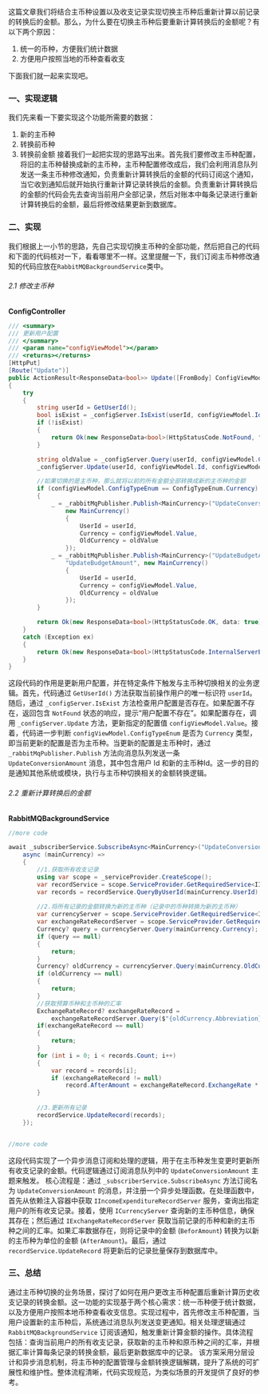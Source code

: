 ﻿这篇文章我们将结合主币种设置以及收支记录实现切换主币种后重新计算以前记录的转换后的金额。那么，为什么要在切换主币种后要重新计算转换后的金额呢？有以下两个原因：
1. 统一的币种，方便我们统计数据
2. 方便用户按照当地的币种查看收支

下面我们就一起来实现吧。

### 一、实现逻辑
我们先来看一下要实现这个功能所需要的数据：
1. 新的主币种
2. 转换前币种
3. 转换前金额
接着我们一起把实现的思路写出来。首先我们要修改主币种配置，将旧的主币种替换成新的主币种，主币种配置修改成后，我们会利用消息队列发送一条主币种修改通知，负责重新计算转换后的金额的代码订阅这个通知，当它收到通知后就开始执行重新计算记录转换后的金额。负责重新计算转换后的金额的代码会先去查询当前用户全部记录，然后对账本中每条记录进行重新计算转换后的金额，最后将修改结果更新到数据库。
### 二、实现
我们根据上一小节的思路，先自己实现切换主币种的全部功能，然后把自己的代码和下面的代码核对一下，看看哪里不一样。这里提醒一下，我们订阅主币种修改通知的代码应放在`RabbitMQBackgroundService`类中。
###### 2.1 修改主币种
**ConfigController**
```csharp
/// <summary>
/// 更新用户配置
/// </summary>
/// <param name="configViewModel"></param>
/// <returns></returns>
[HttpPut]
[Route("Update")]
public ActionResult<ResponseData<bool>> Update([FromBody] ConfigViewModel configViewModel)
{
    try
    {
        string userId = GetUserId();
        bool isExist = _configServer.IsExist(userId, configViewModel.Id);
        if (!isExist)
        {
            return Ok(new ResponseData<bool>(HttpStatusCode.NotFound, "用户配置不存在"));
        }

        string oldValue = _configServer.Query(userId, configViewModel.ConfigTypeEnum).Value;
        _configServer.Update(userId, configViewModel.Id, configViewModel.Value);

        //如果切换的是主币种，那么就将以前的所有金额全部转换成新的主币种的金额
        if (configViewModel.ConfigTypeEnum == ConfigTypeEnum.Currency)
        {
            _ = _rabbitMqPublisher.Publish<MainCurrency>("UpdateConversionAmount", "UpdateConversionAmount",
                new MainCurrency()
                {
                    UserId = userId,
                    Currency = configViewModel.Value,
                    OldCurrency = oldValue
                });
            _ = _rabbitMqPublisher.Publish<MainCurrency>("UpdateBudgetAmount",
                "UpdateBudgetAmount", new MainCurrency()
                {
                    UserId = userId,
                    Currency = configViewModel.Value,
                    OldCurrency = oldValue
                });
        }

        return Ok(new ResponseData<bool>(HttpStatusCode.OK, data: true));
    }
    catch (Exception ex)
    {
        return Ok(new ResponseData<bool>(HttpStatusCode.InternalServerError, "服务器异常"));
    }
}
```
这段代码的作用是更新用户配置，并在特定条件下触发与主币种切换相关的业务逻辑。首先，代码通过 `GetUserId()` 方法获取当前操作用户的唯一标识符 `userId`。随后，通过 `_configServer.IsExist` 方法检查用户配置是否存在。如果配置不存在，返回包含 `NotFound` 状态的响应，提示“用户配置不存在”。如果配置存在，调用 `_configServer.Update` 方法，更新指定的配置值 `configViewModel.Value`。接着，代码进一步判断 `configViewModel.ConfigTypeEnum` 是否为 `Currency` 类型，即当前更新的配置是否为主币种。当更新的配置是主币种时，通过 `_rabbitMqPublisher.Publish` 方法向消息队列发送一条 `UpdateConversionAmount` 消息，其中包含用户 Id 和新的主币种Id。这一步的目的是通知其他系统或模块，执行与主币种切换相关的金额转换逻辑。
###### 2.2 重新计算转换后的金额
**RabbitMQBackgroundService**
```csharp
//more code

await _subscriberService.SubscribeAsync<MainCurrency>("UpdateConversionAmount", "UpdateConversionAmount",
	async (mainCurrency) =>
	{
	    //1.获取所有收支记录
	    using var scope = _serviceProvider.CreateScope();
	    var recordService = scope.ServiceProvider.GetRequiredService<IIncomeExpenditureRecordServer>();
	    var records = recordService.QueryByUserId(mainCurrency.UserId);
	
	    //2.将所有记录的金额转换为新的主币种（记录中的币种转换为新的主币种）
	    var currencyServer = scope.ServiceProvider.GetRequiredService<ICurrencyServer>();
	    var exchangeRateRecordServer = scope.ServiceProvider.GetRequiredService<IExchangeRateRecordServer>();
	    Currency? query = currencyServer.Query(mainCurrency.Currency);
	    if (query == null)
	    {
	        return;
	    }
	    Currency? oldCurrency = currencyServer.Query(mainCurrency.OldCurrency);
	    if (oldCurrency == null)
	    {
	        return;
	    }
	    //获取预算币种和主币种的汇率
	    ExchangeRateRecord? exchangeRateRecord =
	        exchangeRateRecordServer.Query($"{oldCurrency.Abbreviation}_{query.Abbreviation}");
	    if(exchangeRateRecord == null)
	    {
	        return;
	    }
	    for (int i = 0; i < records.Count; i++)
	    {
	        var record = records[i];
	        if (exchangeRateRecord != null)
	            record.AfterAmount = exchangeRateRecord.ExchangeRate * record.BeforAmount;
	    }
	
	    //3.更新所有记录
	    recordService.UpdateRecord(records);
	});


//more code
```
这段代码实现了一个异步消息订阅和处理的逻辑，用于在主币种发生变更时更新所有收支记录的金额。代码逻辑通过订阅消息队列中的 `UpdateConversionAmount` 主题来触发。  核心流程是：通过 `_subscriberService.SubscribeAsync` 方法订阅名为 `UpdateConversionAmount` 的消息，并注册一个异步处理函数。在处理函数中，首先从依赖注入容器中获取 `IIncomeExpenditureRecordServer` 服务，查询出指定用户的所有收支记录。接着，使用 `ICurrencyServer` 查询新的主币种信息，确保其存在；然后通过 `IExchangeRateRecordServer` 获取当前记录的币种和新的主币种之间的汇率。如果汇率数据存在，则将记录中的金额 (`BeforAmount`) 转换为以新的主币种为单位的金额 (`AfterAmount`)。最后，通过 `recordService.UpdateRecord` 将更新后的记录批量保存到数据库中。
### 三、总结
通过主币种切换的业务场景，探讨了如何在用户更改主币种配置后重新计算历史收支记录的转换金额。这一功能的实现基于两个核心需求：统一币种便于统计数据，以及方便用户按照本地币种查看收支信息。实现过程中，首先修改主币种配置，当用户设置新的主币种后，系统通过消息队列发送变更通知。相关处理逻辑通过 `RabbitMQBackgroundService` 订阅该通知，触发重新计算金额的操作。具体流程包括：查询当前用户的所有收支记录，获取新的主币种和原币种之间的汇率，并根据汇率计算每条记录的转换金额，最后更新数据库中的记录。
该方案采用分层设计和异步消息机制，将主币种的配置管理与金额转换逻辑解耦，提升了系统的可扩展性和维护性。整体流程清晰，代码实现规范，为类似场景的开发提供了良好的参考。
